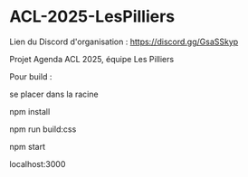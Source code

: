 # ACL-2025-LesPilliers

Lien du Discord d'organisation : https://discord.gg/GsaSSkyp

Projet Agenda ACL 2025, équipe Les Pilliers

Pour build :

se placer dans la racine

npm install

npm run build:css

npm start

localhost:3000


